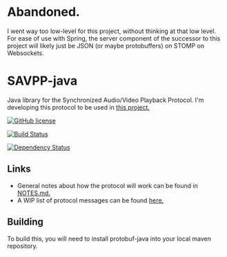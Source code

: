 # Abandoned.
I went way too low-level for this project, without thinking at that low level. For ease of use with Spring, the server component of the successor to this project will likely just be JSON (or maybe protobuffers) on STOMP on Websockets. 

# SAVPP-java
Java library for the Synchronized Audio/Video Playback Protocol. I'm developing this protocol to be used in [this project.](https://github.com/NoahAndrews/SynchronizedMediaPlayer)

[![GitHub license](https://img.shields.io/badge/license-MIT-blue.svg)](https://raw.githubusercontent.com/NoahAndrews/SAVPP-java/master/LICENSE)

[![Build Status](https://img.shields.io/travis/NoahAndrews/SAVPP-java/master.svg?maxAge=2592000)](https://travis-ci.org/NoahAndrews/SAVPP-java)

[![Dependency Status](https://www.versioneye.com/user/projects/577c5dba649a6f000d0469ed//badge.svg?style=flat)](https://www.versioneye.com/user/projects/577c5dba649a6f000d0469ed/)

## Links
* General notes about how the protocol will work can be found in [NOTES.md.](NOTES.md)
* A WIP list of protocol messages can be found [here.](https://github.com/NoahAndrews/SAVPP-java/wiki/Messages) 

## Building
To build this, you will need to install protobuf-java into your local maven repository.
